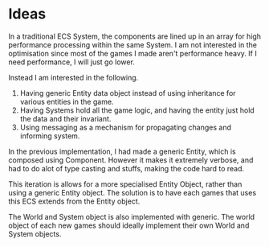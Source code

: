 
# Ideas
In a traditional ECS System, the components are lined up in an array for high performance processing within the same System.
I am not interested in the optimisation since most of the games I made aren't performance heavy.
If I need performance, I will just go lower.

Instead I am interested in the following.

1. Having generic Entity data object instead of using inheritance for various entities in the game.
2. Having Systems hold all the game logic, and having the entity just hold the data and their invariant.
3. Using messaging as a mechanism for propagating changes and informing system.

In the previous implementation, I had made a generic Entity, which is composed using Component.
However it makes it extremely verbose, and had to do alot of type casting and stuffs, making the code hard to read.

This iteration is allows for a more specialised Entity Object, rather than using a generic Entity object.
The solution is to have each games that uses this ECS extends from the Entity object.

The World and System object is also implemented with generic.
The world object of each new games should ideally implement their own World and System objects.
